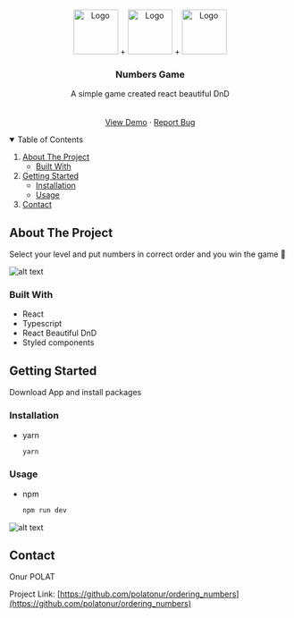 <!-- PROJECT LOGO -->
<br />
<p align="center">
    <img src="https://github.com/polatonur/readme_pics/blob/master/react.svg" alt="Logo" width="80" height="80"> +
    <img src="https://github.com/polatonur/readme_pics/blob/master/styledcomponents.png" alt="Logo" width="80" height="80"> +
    <img src="https://github.com/polatonur/readme_pics/blob/master/Typescript.svg" alt="Logo" width="80" height="80">

  <h3 align="center">Numbers Game </h3>

  <p align="center">
   A simple game created react beautiful DnD
    <br />
    <br />
    <br />
    <a href="https://ordering-numbers-7l7zus17o-polatonur.vercel.app/">View Demo</a>
    ·
    <a href="https://github.com/polatonur/ordering_numbers/issues">Report Bug</a>
  </p>
</p>

<!-- TABLE OF CONTENTS -->
<details open="open">
  <summary>Table of Contents</summary>
  <ol>
    <li>
      <a href="#about-the-project">About The Project</a>
      <ul>
        <li><a href="#built-with">Built With</a></li>
      </ul>
    </li>
    <li>
      <a href="#getting-started">Getting Started</a>
      <ul>
        <li><a href="#installation">Installation</a></li>
        <li><a href="#Usage">Usage</a></li>
      </ul>
    </li>
    <li><a href="#contact">Contact</a></li>
  </ol>
</details>

<!-- ABOUT THE PROJECT -->

## About The Project

Select your level and put numbers in correct order and you win the game 🥳

![alt text](https://github.com/polatonur/readme_pics/blob/master/numbers_main.png?raw=true)

### Built With

- React
- Typescript
- React Beautiful DnD
- Styled components

<!-- GETTING STARTED -->

## Getting Started

Download App and install packages

### Installation

- yarn

  ```sh
  yarn
  ```

### Usage

- npm
  ```sh
  npm run dev
  ```

<!-- ROADMAP -->

![alt text](https://github.com/polatonur/readme_pics/blob/numbers_main.png?raw=true)

## Contact

Onur POLAT

Project Link: [https://github.com/polatonur/ordering_numbers](https://github.com/polatonur/ordering_numbers)
